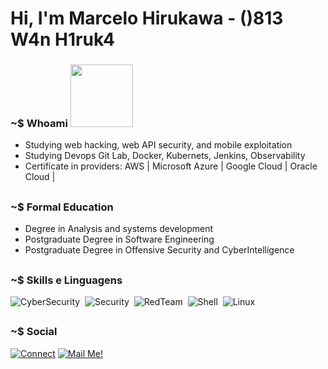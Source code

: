 # Hi, I'm Marcelo Hirukawa - ()813 W4n H1ruk4

### ~$ Whoami <img src="https://i.ibb.co/QJZdmpv/XOsX.gif" width="100" height="100" />

- Studying web hacking, web API security, and mobile exploitation
- Studying Devops Git Lab, Docker, Kubernets, Jenkins, Observability
- Certificate in providers:  AWS | Microsoft Azure | Google Cloud | Oracle Cloud |

##
### ~$ Formal Education
- Degree in Analysis and systems development
- Postgraduate Degree in Software Engineering
- Postgraduate Degree in Offensive Security and Cyber ​​Intelligence

##
### ~$ Skills e Linguagens
![CyberSecurity](https://img.shields.io/badge/-CyberSecurity-05122A?style=flat&logo=hackaday&color=black)&nbsp;
![Security](https://img.shields.io/badge/-Security-05122A?style=flat&logo=hackaday&color=black)&nbsp;
![RedTeam](https://img.shields.io/badge/RedTeam-FF0000?style=flat&logo=hackaday&logoColor=white)&nbsp;
![Shell](https://img.shields.io/badge/Shell-05122A?style=flat&logo=gnu-bash&logoColor=white)&nbsp;
![Linux](https://img.shields.io/badge/-Linux-05122A?style=flat&logo=linux&logoColor=white)&nbsp;

##
### ~$ Social
[![Connect](https://img.shields.io/badge/-Connect-blue?style=flat-square&logo=Linkedin&logoColor=white)](https://www.linkedin.com/in/marcelo-hirukawa-8b644431/)
[![Mail Me!](https://img.shields.io/badge/-Contact%20Me!-c14438?style=flat-square&logo=Gmail&logoColor=white&link=mailto:hiruka@yahoo.com.br)](mailto:hiruka@yahoo.com.br)
